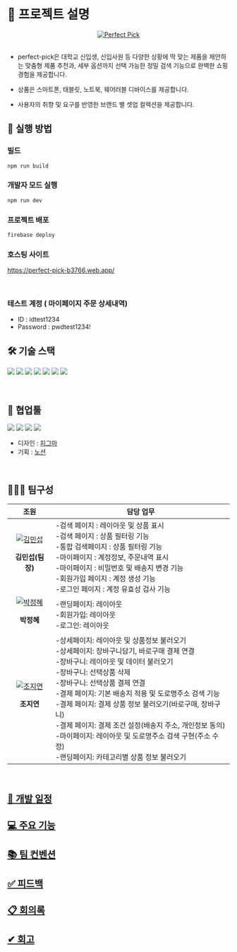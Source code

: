 # 🐝 프로젝트 설명

<div style="text-align: center;">
  <a href="https://perfect-pick-b3766.web.app/">
    <img src="https://github.com/user-attachments/assets/cd78a576-e74a-4c36-9500-d9b6a464a912" alt="Perfect Pick">
  </a>
</div>
<br>

- perfect-pick은 대학교 신입생, 신입사원 등 다양한 상황에 딱 맞는 제품을 제안하는 맞춤형 제품 추천과, 세부 옵션까지 선택 가능한 정밀 검색 기능으로 완벽한 쇼핑 경험을 제공합니다.

- 상품은 스마트폰, 태블릿, 노트북, 웨어러블 디바이스를 제공합니다.

- 사용자의 취향 및 요구를 반영한 브랜드 별 셋업 컬렉션을 제공합니다.

## 🚩 실행 방법

### 빌드

```bash
npm run build
```

### 개발자 모드 실행

```bash
npm run dev
```

### 프로젝트 배포

```bash
firebase deploy
```

### 호스팅 사이트

https://perfect-pick-b3766.web.app/

<br>

### 테스트 계정 ( 마이페이지 주문 상세내역)
- ID  : idtest1234
- Password : pwdtest1234!

## 🛠️ 기술 스택

<img src="https://img.shields.io/badge/javascript-F7DF1E?style=for-the-badge&logo=javascript&logoColor=black"> <img src="https://img.shields.io/badge/typescript-3178C6?style=for-the-badge&logo=typescript&logoColor=white"> <img src="https://img.shields.io/badge/tailwindCSS-06B6D4?style=for-the-badge&logo=tailwindCSS&logoColor=white"> <img src="https://img.shields.io/badge/React-61DAFB?style=for-the-badge&logo=react&logoColor=white"> <img src="https://img.shields.io/badge/vite-646CFF?style=for-the-badge&logo=vite&logoColor=white"> <img src="https://img.shields.io/badge/HeadlessUI-gray?style=for-the-badge&logo=HeadlessUI"> <img src="https://img.shields.io/badge/firebase-DD2C00?style=for-the-badge&logo=firebase"> 

<br>

## 💬 협업툴

<img src="https://img.shields.io/badge/git-F05032?style=for-the-badge&logo=git&logoColor=white"> <img src="https://img.shields.io/badge/notion-000000?style=for-the-badge&logo=notion&logoColor=white"> <img src="https://img.shields.io/badge/figma-F24E1E?style=for-the-badge&logo=figma&logoColor=white"> <img src="https://img.shields.io/badge/discord-5865F2?style=for-the-badge&logo=discord&logoColor=white">

- 디자인 : <a href="https://www.figma.com/design/se5BhGr1gDDaentOPhlTNr/perfect-pick?node-id=0-1&t=tdDbbKnPm5Wk9Caf-1">피그마</a>
- 기획 : <a href="https://www.notion.so/oratio/15056e3e312980eb956af194706d0cfa?pvs=4">노션</a>

<br>

## 🧑‍🤝‍🧑 팀구성

|                                                                        조원                                                                        | 담당 업무                                                                                                                                                                           |
| :------------------------------------------------------------------------------------------------------------------------------------------------: | ----------------------------------------------------------------------------------------------------------------------------------------------------------------------------------- |
| [![김민섭](https://github.com/user-attachments/assets/77a4ef38-20cb-4e8d-a71e-029d151185c5)](https://github.com/mycreature)<p>**김민섭(팀장)**</p> | -검색 페이지 : 레이아웃 및 상품 표시 <br> -검색 페이지 : 상품 필터링 기능<br> -통합 검색페이지 : 상품 필터링 기능 <br> -마이페이지 : 계정정보, 주문내역 표시 <br> -마이페이지 : 비밀번호 및 배송지 변경 기능<br> -회원가입 페이지 : 계정 생성 기능 <br> -로그인 페이지 : 계정 유효성 검사 기능 |
|   [![박정혜](https://github.com/user-attachments/assets/4b3f3cb3-6605-4cf8-9f5e-cf3713d95f09)](https://github.com/YellowFiber)<p>**박정혜**</p>    | -랜딩페이지: 레이아웃 <br>-회원가입: 레이아웃 <br>-로그인: 레이아웃 <br>                                                                                          |
|    [![조지연](https://github.com/user-attachments/assets/8b747168-c63b-4f6b-94ca-000c0a5157a0)](https://github.com/oratio100)<p>**조지연**</p>     | -상세페이지: 레이아웃 및 상품정보 불러오기 <br>-상세페이지: 장바구니담기, 바로구매 결제 연결 <br>-장바구니: 레이아웃 및 데이터 불러오기 <br>-장바구니: 선택상품 삭제 <br>-장바구니: 선택상품 결제 연결 <br>-결제 페이지: 기본 배송지 적용 및 도로명주소 검색 기능 <br> -결제 페이지: 결제 상품 정보 불러오기(바로구매, 장바구니) <br> -결제 페이지: 결제 조건 설정(배송지 주소, 개인정보 동의) <br> -마이페이지: 레이아웃 및 도로명주소 검색 구현(주소 수정)<br>-랜딩페이지: 카테고리별 상품 정보 불러오기<br>                                |

<br>

## [📅 개발 일정](https://github.com/ormcamp-fe-3rd/perfect-pick/wiki/%EA%B0%9C%EB%B0%9C-%EC%9D%BC%EC%A0%95)

## [💻 주요 기능](https://github.com/ormcamp-fe-3rd/perfect-pick/wiki/%EC%A3%BC%EC%9A%94-%EA%B8%B0%EB%8A%A5)

## [📚 팀 컨벤션](https://github.com/ormcamp-fe-3rd/perfect-pick/wiki/%ED%8C%80-%EC%BB%A8%EB%B2%A4%EC%85%98)

## [✅ 피드백](https://github.com/ormcamp-fe-3rd/perfect-pick/wiki/%ED%94%BC%EB%93%9C%EB%B0%B1)

## [📋 회의록](https://github.com/ormcamp-fe-3rd/perfect-pick/wiki/%ED%9A%8C%EC%9D%98%EB%A1%9D)

## [✔ 회고](https://github.com/ormcamp-fe-3rd/perfect-pick/wiki/%ED%9A%8C%EA%B3%A0)
